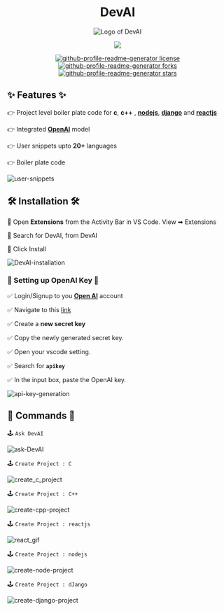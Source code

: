<p>
    <h1 align="center">DevAI</h1>
    <p align="center">
        <img
             src="https://github.com/Rajendrakhanal/DevAI/assets/95162952/30665c17-0f2f-46e5-8bff-a0f7ff67e892"
             alt="Logo of DevAI"
         />
</p>

<p align="center">
    <a href="#">
    <img
        src="https://img.shields.io/static/v1?logo=visualstudiocode&label=&message=Open%20in%20Visual%20Studio%20Code&labelColor=2c2c32&color=007acc&logoColor=007acc"
    />
    </a>
</p>

<p align="center">
    <a
    href="https://github.com/Rajendrakhanal/DevAI/blob/master/LICENSE"
    target="blank"
    >
    <img
        src="https://img.shields.io/github/license/Rajendrakhanal/DevAI?style=for-the-badge&logo=appveyor"
        alt="github-profile-readme-generator license"
    />
    </a>
    <a href="https://github.com/Rajendrakhanal/DevAI/fork" target="blank">
    <img
        src="https://img.shields.io/github/forks/Rajendrakhanal/DevAI?style=for-the-badge&logo=appveyor"
        alt="github-profile-readme-generator forks"
    />
    </a>
    <a
    href="https://github.com/Rajendrakhanal/DevAI/stargazers"
    target="blank"
    >
    <img
        src="https://img.shields.io/github/stars/Rajendrakhanal/DevAI?style=for-the-badge&logo=appveyor"
        alt="github-profile-readme-generator stars"
    />
    </a>
</p>

## ✨ Features ✨

👉 Project level boiler plate code for **c**, **c++** , [**nodejs**](https://nodejs.org/en/), [**django**](https://www.djangoproject.com) and [**reactjs**](https://reactjs.org)

👉 Integrated [**OpenAI**](https://beta.openai.com) model

👉 User snippets upto **20+** languages

👉 Boiler plate code

   ![user-snippets](https://user-images.githubusercontent.com/83917129/212456995-33c81426-3726-48c3-8ce9-a2cdde2aa665.gif)


## 🛠️ Installation 🛠️

🔧 Open **Extensions** from the Activity Bar in VS Code. View ➡ Extensions

🔧 Search for DevAI, from DevAI

🔧 Click Install

   ![DevAI-installation](https://user-images.githubusercontent.com/83917129/212457402-ff0f49f2-212d-47cd-8f49-68582da486b7.gif)


### 🧠 Setting up OpenAI Key 🧠

✅ Login/Signup to you [**Open AI**](https://beta.openai.com) account
 
✅ Navigate to this [link](https://beta.openai.com/account/api-keys)
 
✅ Create a **new secret key**

✅ Copy the newly generated secret key.
 
✅ Open your vscode setting.
 
✅ Search for **`apikey`**

✅ In the input box, paste the OpenAI key.


   ![api-key-generation](https://user-images.githubusercontent.com/83917129/212457215-ca1e0be8-cc76-44d0-98b8-79f547292f9e.gif)


## 🤖 Commands 🤖

🕹️ `Ask DevAI`

   ![ask-DevAI](https://user-images.githubusercontent.com/83917129/212448384-97dd5442-dc46-49ec-ac3a-29fb460ba7ed.gif)

🕹️ `Create Project : C`
 
   ![create_c_project](https://user-images.githubusercontent.com/83917129/212449014-e65ac931-718b-4979-9bfa-607f4d2f9f4a.gif)
    
🕹️ `Create Project : C++`

   ![create-cpp-project](https://user-images.githubusercontent.com/83917129/212457824-b9558202-a313-4911-b7d8-2faf28f0f629.gif)


🕹️ `Create Project : reactjs`

   ![react_gif](https://user-images.githubusercontent.com/83917129/212457577-830b9d6d-ace9-4d7a-a3fe-c26c2ec798f9.gif)


🕹️ `Create Project : nodejs`

   ![create-node-project](https://user-images.githubusercontent.com/83917129/212448400-3c47da58-adcb-4036-91bb-dc38b51a60ee.gif)

🕹️ `Create Project : dJango`

   ![create-django-project](https://user-images.githubusercontent.com/83917129/212448542-e0809ed0-c0aa-47c5-a339-ffa3843a58a9.gif)


